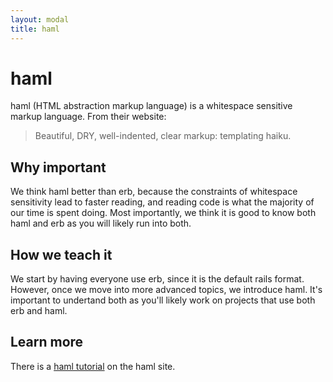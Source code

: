 ```yaml
---
layout: modal
title: haml
---
```


haml
===

haml (HTML abstraction markup language) is a whitespace sensitive markup language. From their website:

> Beautiful, DRY,
well-indented, clear markup:
templating haiku.

Why important
---

We think haml better than erb, because the constraints of whitespace sensitivity lead to faster reading, and reading code is what the majority of our time is spent doing. Most importantly, we think it is good to know both haml and erb as you will likely run into both.

How we teach it
---

We start by having everyone use erb, since it is the default rails format.  However, once we move into more advanced topics, we introduce haml.  It's important to undertand both as you'll likely work on projects that use both erb and haml.

Learn more
---

There is a [haml tutorial](http://haml.info/tutorial.html) on the haml site.
